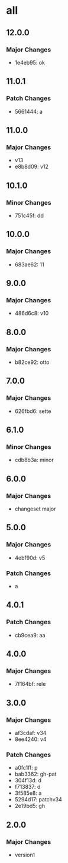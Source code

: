 # all

## 12.0.0

### Major Changes

- 1e4eb95: ok

## 11.0.1

### Patch Changes

- 5661444: a

## 11.0.0

### Major Changes

- v13
- e8b8d09: v12

## 10.1.0

### Minor Changes

- 751c45f: dd

## 10.0.0

### Major Changes

- 683ae62: 11

## 9.0.0

### Major Changes

- 486d6c8: v10

## 8.0.0

### Major Changes

- b82ce92: otto

## 7.0.0

### Major Changes

- 626fbd6: sette

## 6.1.0

### Minor Changes

- cdb8b3a: minor

## 6.0.0

### Major Changes

- changeset major

## 5.0.0

### Major Changes

- 4ebf90d: v5

### Patch Changes

- a

## 4.0.1

### Patch Changes

- cb9cea9: aa

## 4.0.0

### Major Changes

- 7f164bf: rele

## 3.0.0

### Major Changes

- af3cdaf: v34
- 8ee4240: v4

### Patch Changes

- a0fc1ff: p
- bab3362: gh-pat
- 304f13d: d
- f713837: d
- 3f585e8: a
- 5294d17: patchv34
- 2e19bd5: gh

## 2.0.0

### Major Changes

- version1
